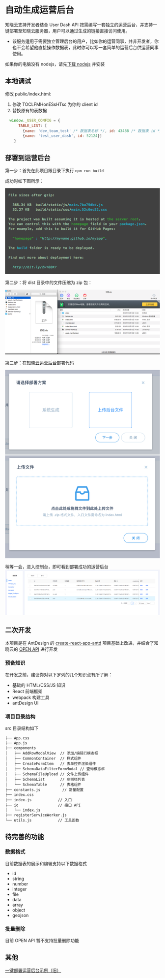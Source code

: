 # 自动生成运营后台

知晓云支持开发者结合 User Dash API 按需编写一套独立的运营后台，并支持一键部署至知晓云服务器，用户可以通过生成的链接直接访问使用。

- 该服务适用于需要独立管理后台的用户，比如你的运营同事，并非开发者，你也不会希望他直接操作数据表，此时你可以写一套简单的运营后台供运营同事使用。

如果你的电脑没有 nodejs，请先[下载 nodejs](https://nodejs.org/en/download/) 并安装

## 本地调试
修改 public/index.html:

1. 修改 TOCLFMHonESsHTsc 为你的 client id
2. 替换原有的表数据
```javascript
  window._USER_CONFIG = {
      TABLE_LIST: [
        {name: 'dev_team_test' /* 数据表名称 */, id: 43488 /* 数据表 id */}, 
        {name: 'test_user_dash', id: 52124}]
    }
```

## 部署到运营后台
第一步：首先在此项目跟目录下执行 `npm run build`

成功时如下图所示：

![](res/build-success.png)

第二步：将 dist 目录中的文件压缩为 zip 包：

![](res/zip.png)

第三步：在[知晓云运营后台](https://cloud.minapp.com/dashboard/#/app/user-dashboard/)部署代码

![](res/step-1.png)
![](res/step-2.png)

稍等一会，进入控制台，即可看到部署成功的运营后台
![](res/success.png)


## 二次开发

本项目是在 AntDesign 的 [create-react-app-antd](https://github.com/ant-design/create-react-app-antd) 项目基础上改进，并结合了知晓云的 [OPEN API](https://doc.minapp.com/open-api/) 进行开发

### 预备知识
在开发之前，建议你对以下罗列的几个知识点有所了解：

- 基础的 HTML/CSS/JS 知识
- React 前端框架
- webpack 构建工具
- antDesign UI

### 项目目录结构
src 目录结构如下
```text
├── App.css 
├── App.js                
├── components
│   ├── AddRowModalView  // 添加/编辑行模态框
│   ├── CommonContainer  // 样式组件
│   ├── CreateFormItem   // 表单控件渲染组件
│   ├── SchemaDataFilterFormModal // 查询模态框
│   ├── SchemaFileUpload // 文件上传组件
│   ├── SchemaList       // 左侧栏列表
│   └── SchemaTable      // 表格组件
├── constants.js          // 常量配置
├── index.css
├── index.js            // 入口
├── io                  // 接口 API
│   └── index.js
├── registerServiceWorker.js
└── utils.js            // 工具函数

```
## 待完善的功能
### 数据格式
目前数据表的展示和编辑支持以下数据格式
- id
- string
- number
- integer
- file
- data
- array
- object
- geojson


### 批量删除
目前 OPEN API 暂不支持批量删除功能


## 其他

[一键部署运营后台示例（旧）](https://github.com/ifanrx/hydrogen-demo/blob/master/user-dash-demo/)
